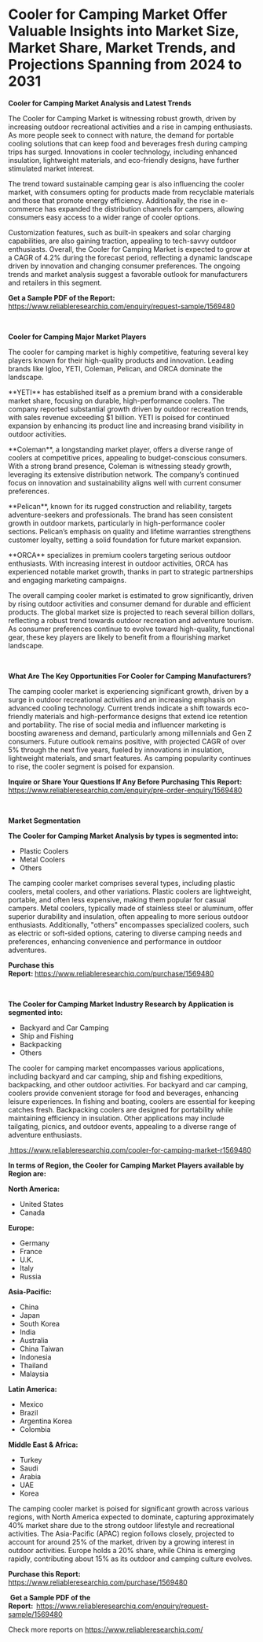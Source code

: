 <p><h1>Cooler for Camping Market Offer Valuable Insights into Market Size, Market Share, Market Trends, and Projections Spanning from 2024 to 2031</h1></p><p><strong>Cooler for Camping Market Analysis and Latest Trends</strong></p>
<p><p>The Cooler for Camping Market is witnessing robust growth, driven by increasing outdoor recreational activities and a rise in camping enthusiasts. As more people seek to connect with nature, the demand for portable cooling solutions that can keep food and beverages fresh during camping trips has surged. Innovations in cooler technology, including enhanced insulation, lightweight materials, and eco-friendly designs, have further stimulated market interest.</p><p>The trend toward sustainable camping gear is also influencing the cooler market, with consumers opting for products made from recyclable materials and those that promote energy efficiency. Additionally, the rise in e-commerce has expanded the distribution channels for campers, allowing consumers easy access to a wider range of cooler options. </p><p>Customization features, such as built-in speakers and solar charging capabilities, are also gaining traction, appealing to tech-savvy outdoor enthusiasts. Overall, the Cooler for Camping Market is expected to grow at a CAGR of 4.2% during the forecast period, reflecting a dynamic landscape driven by innovation and changing consumer preferences. The ongoing trends and market analysis suggest a favorable outlook for manufacturers and retailers in this segment.</p></p>
<p><strong>Get a Sample PDF of the Report:&nbsp;</strong> <a href="https://www.reliableresearchiq.com/enquiry/request-sample/1569480?utm_campaign=99&utm_medium=2&utm_source=Github&utm_content=ia&utm_term=29122024&utm_id=cooler-for-camping">https://www.reliableresearchiq.com/enquiry/request-sample/1569480</a></p>
<p>&nbsp;</p>
<p><strong>Cooler for Camping Major Market Players</strong></p>
<p><p>The cooler for camping market is highly competitive, featuring several key players known for their high-quality products and innovation. Leading brands like Igloo, YETI, Coleman, Pelican, and ORCA dominate the landscape.</p><p>**YETI** has established itself as a premium brand with a considerable market share, focusing on durable, high-performance coolers. The company reported substantial growth driven by outdoor recreation trends, with sales revenue exceeding $1 billion. YETI is poised for continued expansion by enhancing its product line and increasing brand visibility in outdoor activities.</p><p>**Coleman**, a longstanding market player, offers a diverse range of coolers at competitive prices, appealing to budget-conscious consumers. With a strong brand presence, Coleman is witnessing steady growth, leveraging its extensive distribution network. The company’s continued focus on innovation and sustainability aligns well with current consumer preferences.</p><p>**Pelican**, known for its rugged construction and reliability, targets adventure-seekers and professionals. The brand has seen consistent growth in outdoor markets, particularly in high-performance cooler sections. Pelican’s emphasis on quality and lifetime warranties strengthens customer loyalty, setting a solid foundation for future market expansion.</p><p>**ORCA** specializes in premium coolers targeting serious outdoor enthusiasts. With increasing interest in outdoor activities, ORCA has experienced notable market growth, thanks in part to strategic partnerships and engaging marketing campaigns.</p><p>The overall camping cooler market is estimated to grow significantly, driven by rising outdoor activities and consumer demand for durable and efficient products. The global market size is projected to reach several billion dollars, reflecting a robust trend towards outdoor recreation and adventure tourism. As consumer preferences continue to evolve toward high-quality, functional gear, these key players are likely to benefit from a flourishing market landscape.</p></p>
<p>&nbsp;</p>
<p><strong>What Are The Key Opportunities For Cooler for Camping Manufacturers?</strong></p>
<p><p>The camping cooler market is experiencing significant growth, driven by a surge in outdoor recreational activities and an increasing emphasis on advanced cooling technology. Current trends indicate a shift towards eco-friendly materials and high-performance designs that extend ice retention and portability. The rise of social media and influencer marketing is boosting awareness and demand, particularly among millennials and Gen Z consumers. Future outlook remains positive, with projected CAGR of over 5% through the next five years, fueled by innovations in insulation, lightweight materials, and smart features. As camping popularity continues to rise, the cooler segment is poised for expansion.</p></p>
<p><strong>Inquire or Share Your Questions If Any Before Purchasing This Report:</strong> <a href="https://www.reliableresearchiq.com/enquiry/pre-order-enquiry/1569480?utm_campaign=99&utm_medium=2&utm_source=Github&utm_content=ia&utm_term=29122024&utm_id=cooler-for-camping">https://www.reliableresearchiq.com/enquiry/pre-order-enquiry/1569480</a></p>
<p>&nbsp;</p>
<p><strong>Market Segmentation</strong></p>
<p><strong>The Cooler for Camping Market Analysis by types is segmented into:</strong></p>
<p><ul><li>Plastic Coolers</li><li>Metal Coolers</li><li>Others</li></ul></p>
<p><p>The camping cooler market comprises several types, including plastic coolers, metal coolers, and other variations. Plastic coolers are lightweight, portable, and often less expensive, making them popular for casual campers. Metal coolers, typically made of stainless steel or aluminum, offer superior durability and insulation, often appealing to more serious outdoor enthusiasts. Additionally, "others" encompasses specialized coolers, such as electric or soft-sided options, catering to diverse camping needs and preferences, enhancing convenience and performance in outdoor adventures.</p></p>
<p><strong>Purchase this Report:&nbsp;</strong><a href="https://www.reliableresearchiq.com/purchase/1569480?utm_campaign=99&utm_medium=2&utm_source=Github&utm_content=ia&utm_term=29122024&utm_id=cooler-for-camping">https://www.reliableresearchiq.com/purchase/1569480</a></p>
<p>&nbsp;</p>
<p><strong>The Cooler for Camping Market Industry Research by Application is segmented into:</strong></p>
<p><ul><li>Backyard and Car Camping</li><li>Ship and Fishing</li><li>Backpacking</li><li>Others</li></ul></p>
<p><p>The cooler for camping market encompasses various applications, including backyard and car camping, ship and fishing expeditions, backpacking, and other outdoor activities. For backyard and car camping, coolers provide convenient storage for food and beverages, enhancing leisure experiences. In fishing and boating, coolers are essential for keeping catches fresh. Backpacking coolers are designed for portability while maintaining efficiency in insulation. Other applications may include tailgating, picnics, and outdoor events, appealing to a diverse range of adventure enthusiasts.</p></p>
<p><a href="https://www.reliableresearchiq.com/cooler-for-camping-market-r1569480?utm_campaign=99&utm_medium=2&utm_source=Github&utm_content=ia&utm_term=29122024&utm_id=cooler-for-camping">&nbsp;https://www.reliableresearchiq.com/cooler-for-camping-market-r1569480</a></p>
<p><strong>In terms of Region, the Cooler for Camping Market Players available by Region are:</strong></p>
<p>
    <p> <strong> North America: </strong>
        <ul>
            <li>United States</li>
            <li>Canada</li>
        </ul>
        </p> 
    <p> <strong> Europe: </strong>
        <ul>
            <li>Germany</li>
            <li>France</li>
            <li>U.K.</li>
            <li>Italy</li>
            <li>Russia</li>
        </ul>
        </p> 
    <p> <strong> Asia-Pacific: </strong>
        <ul>
            <li>China</li>
            <li>Japan</li>
            <li>South Korea</li>
            <li>India</li>
            <li>Australia</li>
            <li>China Taiwan</li>
            <li>Indonesia</li>
            <li>Thailand</li>
            <li>Malaysia</li>
        </ul>
        </p> 
    <p> <strong> Latin America: </strong>
        <ul>
            <li>Mexico</li>
            <li>Brazil</li>
            <li>Argentina Korea</li>
            <li>Colombia</li>
        </ul>
        </p> 
    <p> <strong> Middle East & Africa: </strong>
        <ul>
            <li>Turkey</li>
            <li>Saudi</li>
            <li>Arabia</li>
            <li>UAE</li>
            <li>Korea</li>
        </ul>
    </p>
    </p>
<p><p>The camping cooler market is poised for significant growth across various regions, with North America expected to dominate, capturing approximately 40% market share due to the strong outdoor lifestyle and recreational activities. The Asia-Pacific (APAC) region follows closely, projected to account for around 25% of the market, driven by a growing interest in outdoor activities. Europe holds a 20% share, while China is emerging rapidly, contributing about 15% as its outdoor and camping culture evolves.</p></p>
<p><strong>Purchase this Report: </strong><a href="https://www.reliableresearchiq.com/purchase/1569480?utm_campaign=99&utm_medium=2&utm_source=Github&utm_content=ia&utm_term=29122024&utm_id=cooler-for-camping">https://www.reliableresearchiq.com/purchase/1569480</a></p>
<p>&nbsp;<strong>Get a Sample PDF of the Report:&nbsp;&nbsp;</strong><a href="https://www.reliableresearchiq.com/enquiry/request-sample/1569480?utm_campaign=99&utm_medium=2&utm_source=Github&utm_content=ia&utm_term=29122024&utm_id=cooler-for-camping">https://www.reliableresearchiq.com/enquiry/request-sample/1569480</a></p>
<p><strong></strong></p>
<p>Check more reports on <a href="https://www.reliableresearchiq.com/?utm_campaign=99&utm_medium=2&utm_source=Github&utm_content=ia&utm_term=29122024&utm_id=cooler-for-camping">https://www.reliableresearchiq.com/</a></p>